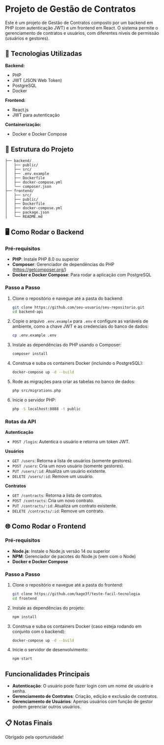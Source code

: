 # Projeto de Gestão de Contratos

Este é um projeto de Gestão de Contratos composto por um backend em PHP (com autenticação JWT) e um frontend em React. O sistema permite o gerenciamento de contratos e usuários, com diferentes níveis de permissão (usuários e gestores).

## 🚀 Tecnologias Utilizadas

**Backend:**
- PHP
- JWT (JSON Web Token)
- PostgreSQL
- Docker

**Frontend:**
- React.js
- JWT para autenticação

**Containerização:**
- Docker e Docker Compose

## 📁 Estrutura do Projeto

```
├── backend/
│   ├── public/
│   ├── src/
│   ├── .env.example
│   ├── Dockerfile
│   ├── docker-compose.yml
│   └── composer.json
├── frontend/
│   ├── src/
│   ├── public/
│   ├── Dockerfile
│   ├── docker-compose.yml
│   ├── package.json
│   └── README.md
```

## 🖥️ Como Rodar o Backend

### Pré-requisitos

- **PHP**: Instale PHP 8.0 ou superior
- **Composer**: Gerenciador de dependências do PHP (https://getcomposer.org/)
- **Docker e Docker Compose**: Para rodar a aplicação com PostgreSQL

### Passo a Passo

1. Clone o repositório e navegue até a pasta do backend:

   ```bash
   git clone https://github.com/seu-usuario/seu-repositorio.git
   cd backend-api
   ```

2. Copie o arquivo `.env.example` para `.env` e configure as variáveis de ambiente, como a chave JWT e as credenciais do banco de dados:

   ```bash
   cp .env.example .env
   ```

3. Instale as dependências do PHP usando o Composer:

   ```bash
   composer install
   ```

4. Construa e suba os containers Docker (incluindo o PostgreSQL):

   ```bash
   docker-compose up -d --build
   ```

5. Rode as migrações para criar as tabelas no banco de dados:

   ```bash
   php src/migrations.php
   ```

6. Inicie o servidor PHP:

   ```bash
   php -S localhost:8888 -t public
   ```

### Rotas da API

**Autenticação**
- `POST /login`: Autentica o usuário e retorna um token JWT.

**Usuários**
- `GET /users`: Retorna a lista de usuários (somente gestores).
- `POST /users`: Cria um novo usuário (somente gestores).
- `PUT /users/:id`: Atualiza um usuário existente.
- `DELETE /users/:id`: Remove um usuário.

**Contratos**
- `GET /contracts`: Retorna a lista de contratos.
- `POST /contracts`: Cria um novo contrato.
- `PUT /contracts/:id`: Atualiza um contrato existente.
- `DELETE /contracts/:id`: Remove um contrato.

## 🌐 Como Rodar o Frontend

### Pré-requisitos

- **Node.js**: Instale o Node.js versão 14 ou superior
- **NPM**: Gerenciador de pacotes do Node.js (vem com o Node)
- **Docker e Docker Compose**

### Passo a Passo

1. Clone o repositório e navegue até a pasta do frontend:

   ```bash
   git clone https://github.com/kage3f/teste-facil-tecnologia
   cd frontend
   ```

2. Instale as dependências do projeto:

   ```bash
   npm install
   ```

3. Construa e suba os containers Docker (caso esteja rodando em conjunto com o backend):

   ```bash
   docker-compose up -d --build
   ```

4. Inicie o servidor de desenvolvimento:

   ```bash
   npm start
   ```

## Funcionalidades Principais

- **Autenticação**: O usuário pode fazer login com um nome de usuário e senha.
- **Gerenciamento de Contratos**: Criação, edição e exclusão de contratos.
- **Gerenciamento de Usuários**: Apenas usuários com função de gestor podem gerenciar outros usuários.

## 📋 Notas Finais

Obrigado pela oportunidade!
